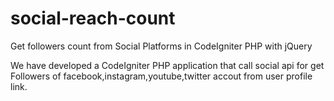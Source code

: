 # social-reach-count
Get followers count from Social Platforms in CodeIgniter PHP with jQuery

We have developed a CodeIgniter PHP application that call social api for get Followers of facebook,instagram,youtube,twitter accout from user profile link.
